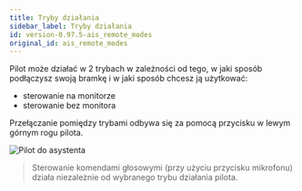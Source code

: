 ```yaml
---
title: Tryby działania
sidebar_label: Tryby działania
id: version-0.97.5-ais_remote_modes
original_id: ais_remote_modes
---
```


Pilot może działać w 2 trybach w zależności od tego, w jaki sposób podłączysz swoją bramkę i w jaki sposób chcesz ją użytkować:

- sterowanie na monitorze
- sterowanie bez monitora

Przełączanie pomiędzy trybami odbywa się za pomocą przycisku w lewym górnym rogu pilota.

![Pilot do asystenta](/AIS-docs/img/en/remote/remote_change_mode.png)



> Sterowanie komendami głosowymi (przy użyciu przycisku mikrofonu) działa niezależnie od wybranego trybu działania pilota.
